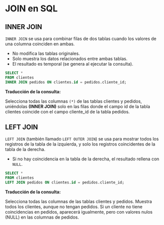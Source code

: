 # JOIN en SQL

## INNER JOIN

`INNER JOIN` se usa para combinar filas de dos tablas cuando los valores de una columna coinciden en ambas.

- No modifica las tablas originales.
- Solo muestra los datos relacionados entre ambas tablas.
- El resultado es temporal (se genera al ejecutar la consulta).

```sql
SELECT *
FROM clientes
INNER JOIN pedidos ON clientes.id = pedidos.cliente_id;
```

**Traducción de la consulta:**

Selecciona todas las columnas `(*)` de las tablas clientes y pedidos, uniéndolas **(INNER JOIN)** solo en las filas donde el campo id de la tabla clientes coincide con el campo cliente_id de la tabla pedidos.

## LEFT JOIN

`LEFT JOIN` (también llamado `LEFT OUTER JOIN`) se usa para mostrar todos los registros de la tabla de la izquierda, y solo los registros coincidentes de la tabla de la derecha.

- Si no hay coincidencia en la tabla de la derecha, el resultado rellena con `NULL`.

```sql
SELECT *
FROM clientes
LEFT JOIN pedidos ON clientes.id = pedidos.cliente_id;
```

**Traducción de la consulta:**

Selecciona todas las columnas de las tablas clientes y pedidos.
Muestra todos los clientes, aunque no tengan pedidos.
Si un cliente no tiene coincidencias en pedidos, aparecerá igualmente, pero con valores nulos (NULL) en las columnas de pedidos.
